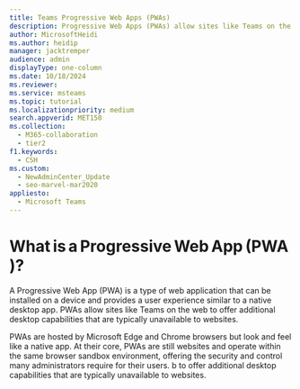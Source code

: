 ```yaml
---
title: Teams Progressive Web Apps (PWAs)
description: Progressive Web Apps (PWAs) allow sites like Teams on the web to offer additional desktop capabilities that are typically unavailable to websites.
author: MicrosoftHeidi
ms.author: heidip
manager: jacktremper
audience: admin
displayType: one-column
ms.date: 10/18/2024
ms.reviewer: 
ms.service: msteams
ms.topic: tutorial
ms.localizationpriority: medium
search.appverid: MET150
ms.collection:
  - M365-collaboration
  - tier2
f1.keywords:
  - CSH
ms.custom:
  - NewAdminCenter_Update
  - seo-marvel-mar2020
appliesto: 
  - Microsoft Teams
---
```


# What is a Progressive Web App (PWA)?

A Progressive Web App (PWA) is a type of web application that can be installed on a device and provides a user experience similar to a native desktop app. PWAs allow sites like Teams on the web to offer additional desktop capabilities that are typically unavailable to websites.

PWAs are hosted by Microsoft Edge and Chrome browsers but look and feel like a native app. At their core, PWAs are still websites and operate within the same browser sandbox environment, offering the security and control many administrators require for their users. b to offer additional desktop capabilities that are typically unavailable to websites.
